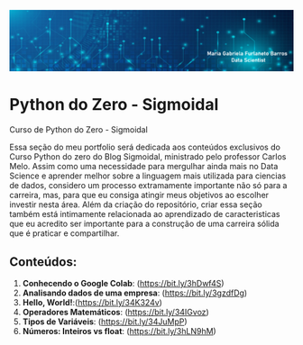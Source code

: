 
<p align="center">
  <img src="logo portfolio Python.png" >
</p>



# Python do Zero - Sigmoidal
Curso de Python do Zero - Sigmoidal

Essa seção do meu portfolio será dedicada aos conteúdos exclusivos do Curso Python do zero do Blog Sigmoidal, ministrado pelo professor Carlos Melo. Assim como uma necessidade para mergulhar ainda mais no Data Science e aprender melhor sobre a linguagem mais utilizada para ciencias de dados, considero um processo extramamente importante não só para a carreira, mas, para que eu consiga atingir meus objetivos ao escolher investir nesta área. Além da criação do repositório, criar essa seção também está intimamente relacionada ao aprendizado de caracteristicas que eu acredito ser importante para a construção de uma carreira sólida que é praticar e compartilhar. 

## Conteúdos:
1. **Conhecendo o Google Colab**: (https://bit.ly/3hDwf4S)
2. **Analisando dados de uma empresa**: (https://bit.ly/3gzdfDg)
3. **Hello, World!**:(https://bit.ly/34K324v)
4. **Operadores Matemáticos**: (https://bit.ly/34IGvoz)
5. **Tipos de Variáveis**: (https://bit.ly/34JuMpP)
6. **Números: Inteiros vs float**: (https://bit.ly/3hLN9hM)
